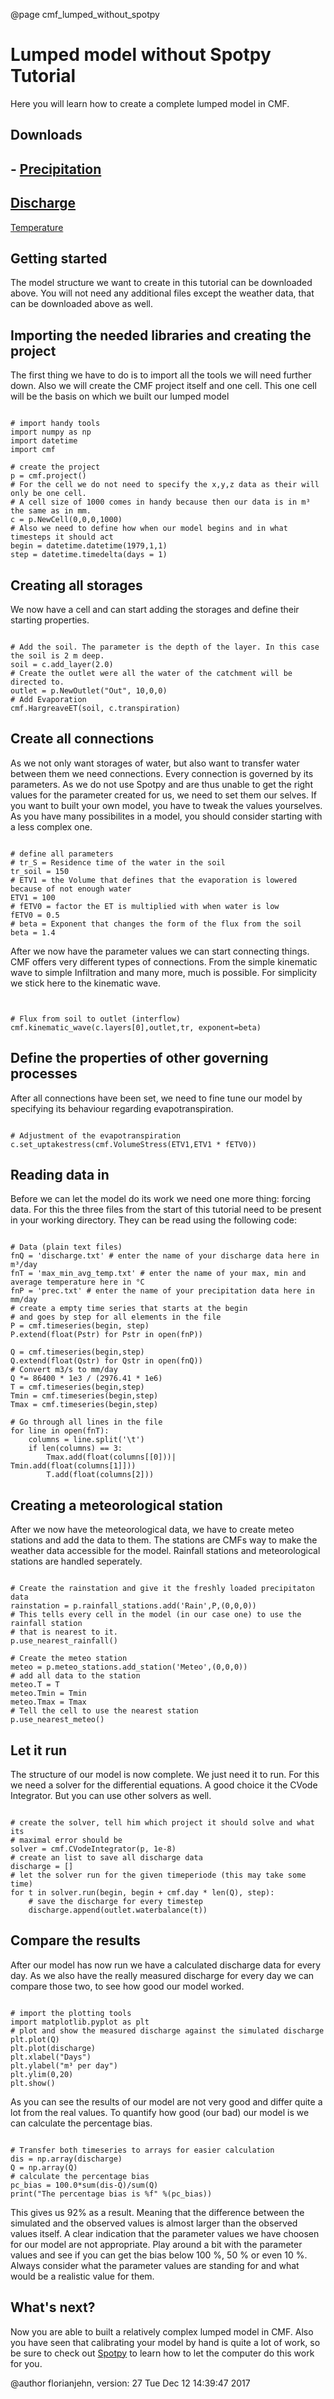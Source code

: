 @page cmf_lumped_without_spotpy

# Lumped model without Spotpy Tutorial

Here you will learn how to create a complete lumped model in CMF.

## Downloads

\-
[Precipitation](http://fb09-pasig.umwelt.uni-giessen.de/spotpy/download/cmf_lumped/prec.txt)
-
[Discharge](http://fb09-pasig.umwelt.uni-giessen.de/spotpy/download/cmf_lumped/discharge.txt)
-
[Temperature](http://fb09-pasig.umwelt.uni-giessen.de/spotpy/download/cmf_lumped/max_min_avg_temp.txt)

## Getting started

The model structure we want to create in this tutorial can be downloaded
above. You will not need any additional files except the weather data,
that can be downloaded above as well.

## Importing the needed libraries and creating the project

The first thing we have to do is to import all the tools we will need
further down. Also we will create the CMF project itself and one cell.
This one cell will be the basis on which we built our lumped model

~~~~~~~~~~{.py}

# import handy tools
import numpy as np
import datetime
import cmf

# create the project
p = cmf.project()
# For the cell we do not need to specify the x,y,z data as their will only be one cell. 
# A cell size of 1000 comes in handy because then our data is in m³ the same as in mm.
c = p.NewCell(0,0,0,1000)
# Also we need to define how when our model begins and in what timesteps it should act
begin = datetime.datetime(1979,1,1)
step = datetime.timedelta(days = 1)
~~~~~~~~~~


## Creating all storages

We now have a cell and can start adding the storages and define their
starting properties.

~~~~~~~~~~{.py}

# Add the soil. The parameter is the depth of the layer. In this case the soil is 2 m deep.
soil = c.add_layer(2.0)
# Create the outlet were all the water of the catchment will be directed to. 
outlet = p.NewOutlet("Out", 10,0,0)
# Add Evaporation
cmf.HargreaveET(soil, c.transpiration)
~~~~~~~~~~


## Create all connections

As we not only want storages of water, but also want to transfer water
between them we need connections. Every connection is governed by its
parameters. As we do not use Spotpy and are thus unable to get the right
values for the parameter created for us, we need to set them our selves.
If you want to built your own model, you have to tweak the values
yourselves. As you have many possibilites in a model, you should
consider starting with a less complex one.

~~~~~~~~~~{.py}

# define all parameters
# tr_S = Residence time of the water in the soil
tr_soil = 150
# ETV1 = the Volume that defines that the evaporation is lowered because of not enough water
ETV1 = 100
# fETV0 = factor the ET is multiplied with when water is low
fETV0 = 0.5
# beta = Exponent that changes the form of the flux from the soil
beta = 1.4
~~~~~~~~~~


After we now have the parameter values we can start connecting things.
CMF offers very different types of connections. From the simple
kinematic wave to simple Infiltration and many more, much is possible.
For simplicity we stick here to the kinematic wave.

~~~~~~~~~~{.py}


# Flux from soil to outlet (interflow)
cmf.kinematic_wave(c.layers[0],outlet,tr, exponent=beta)        
~~~~~~~~~~


## Define the properties of other governing processes

After all connections have been set, we need to fine tune our model by
specifying its behaviour regarding evapotranspiration.

~~~~~~~~~~{.py}

# Adjustment of the evapotranspiration
c.set_uptakestress(cmf.VolumeStress(ETV1,ETV1 * fETV0))
~~~~~~~~~~


## Reading data in

Before we can let the model do its work we need one more thing: forcing
data. For this the three files from the start of this tutorial need to
be present in your working directory. They can be read using the
following code:

~~~~~~~~~~{.py}

# Data (plain text files)
fnQ = 'discharge.txt' # enter the name of your discharge data here in m³/day
fnT = 'max_min_avg_temp.txt' # enter the name of your max, min and average temperature here in °C
fnP = 'prec.txt' # enter the name of your precipitation data here in mm/day
# create a empty time series that starts at the begin
# and goes by step for all elements in the file
P = cmf.timeseries(begin, step)
P.extend(float(Pstr) for Pstr in open(fnP))

Q = cmf.timeseries(begin,step)
Q.extend(float(Qstr) for Qstr in open(fnQ))
# Convert m3/s to mm/day
Q *= 86400 * 1e3 / (2976.41 * 1e6)
T = cmf.timeseries(begin,step)
Tmin = cmf.timeseries(begin,step)
Tmax = cmf.timeseries(begin,step)

# Go through all lines in the file
for line in open(fnT):
    columns = line.split('\t')
    if len(columns) == 3:
        Tmax.add(float(columns[[0]))|        Tmin.add(float(columns[1]]))
        T.add(float(columns[2]))
~~~~~~~~~~


## Creating a meteorological station

After we now have the meteorological data, we have to create meteo
stations and add the data to them. The stations are CMFs way to make the
weather data accessible for the model. Rainfall stations and
meteorological stations are handled seperately.

~~~~~~~~~~{.py}

# Create the rainstation and give it the freshly loaded precipitaton data
rainstation = p.rainfall_stations.add('Rain',P,(0,0,0))
# This tells every cell in the model (in our case one) to use the rainfall station
# that is nearest to it. 
p.use_nearest_rainfall()

# Create the meteo station
meteo = p.meteo_stations.add_station('Meteo',(0,0,0))
# add all data to the station
meteo.T = T
meteo.Tmin = Tmin
meteo.Tmax = Tmax
# Tell the cell to use the nearest station
p.use_nearest_meteo()
~~~~~~~~~~


## Let it run

The structure of our model is now complete. We just need it to run. For
this we need a solver for the differential equations. A good choice it
the CVode Integrator. But you can use other solvers as well.

~~~~~~~~~~{.py}

# create the solver, tell him which project it should solve and what its 
# maximal error should be
solver = cmf.CVodeIntegrator(p, 1e-8)
# create an list to save all discharge data
discharge = []
# let the solver run for the given timeperiode (this may take some time)
for t in solver.run(begin, begin + cmf.day * len(Q), step):
    # save the discharge for every timestep
    discharge.append(outlet.waterbalance(t))
~~~~~~~~~~


## Compare the results

After our model has now run we have a calculated discharge data for
every day. As we also have the really measured discharge for every day
we can compare those two, to see how good our model worked.

~~~~~~~~~~{.py}

# import the plotting tools
import matplotlib.pyplot as plt
# plot and show the measured discharge against the simulated discharge
plt.plot(Q)
plt.plot(discharge)
plt.xlabel("Days")
plt.ylabel("m³ per day")
plt.ylim(0,20)
plt.show()
~~~~~~~~~~


As you can see the results of our model are not very good and differ
quite a lot from the real values. To quantify how good (our bad) our
model is we can calculate the percentage bias.

~~~~~~~~~~{.py}

# Transfer both timeseries to arrays for easier calculation
dis = np.array(discharge)
Q = np.array(Q)
# calculate the percentage bias
pc_bias = 100.0*sum(dis-Q)/sum(Q)
print("The percentage bias is %f" %(pc_bias))
~~~~~~~~~~


This gives us 92% as a result. Meaning that the difference between the
simulated and the observed values is almost larger than the observed
values itself. A clear indication that the parameter values we have
choosen for our model are not appropriate. Play around a bit with the
parameter values and see if you can get the bias below 100 %, 50 % or
even 10 %. Always consider what the parameter values are standing for
and what would be a realistic value for them.

## What's next?

Now you are able to built a relatively complex lumped model in CMF. Also
you have seen that calibrating your model by hand is quite a lot of
work, so be sure to check out
[Spotpy](http://fb09-pasig.umwelt.uni-giessen.de/spotpy/) to learn how
to let the computer do this work for you.

@author florianjehn, version: 27 Tue Dec 12 14:39:47 2017
